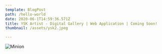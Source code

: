 ```yaml
---
template: BlogPost
path: /hello-world
date: 2020-06-1T14:59:36.571Z
title: YSK Artist - Digital Gallery | Web Application | Coming Soon!
thumbnail: /assets/ysk2.jpeg

---
```


![Minion](https://www.perl.com/images/203/081F6A04-9E7B-11E5-B6F6-9162ABEC0845.jpeg)

